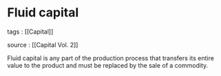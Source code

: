 # Fluid capital

tags
: [[Capital]]

source
: [[Capital Vol. 2]]

Fluid capital is any part of the production process that transfers its entire value to the product and must be replaced by the sale of a commodity.

